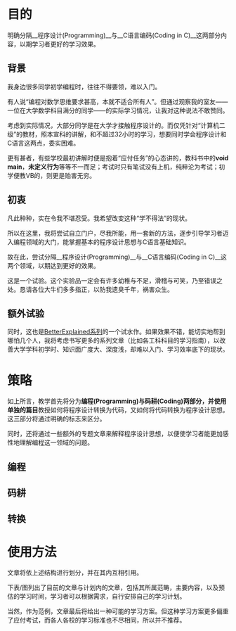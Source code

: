 # 目的 #

明确分隔__程序设计(Programming)__与__C语言编码(Coding in C)__这两部分内容，以期学习者更好的学习效果。

## 背景 ##

我身边很多同学初学编程时，往往不得要领，难以入门。

有人说“编程对数学思维要求甚高，本就不适合所有人”。但通过观察我的室友——一位在大学数学科目满分的同学——的实际学习情况，让我对这种说法不敢赞同。

考虑到实际情况，大部分同学是在大学才接触程序设计的。而仅凭针对“计算机二级”的教材，照本宣科的讲解，和不超过32小时的学习，想要同时学会程序设计和C语言这两点，委实困难。

更有甚者，有些学校最初讲解时便是抱着“应付任务”的心态讲的，教科书中的**void main**，**未定义行为**等等不一而足；考试时只有笔试没有上机，纯粹沦为考试；初学便教VB的，则更是贻害无穷。

## 初衷 ##

凡此种种，实在令我不堪忍受。我希望改变这种“学不得法”的现状。


所以在这里，我将尝试自立门户，尽我所能，用一套新的方法，逐步引导学习者迈入编程领域的大门，能掌握基本的程序设计思想与C语言基础知识。

故在此，尝试分隔__程序设计(Programming)__与__C语言编码(Coding in C)__这两个领域，以期达到更好的效果。

这是一个试验。这个实验品一定会有许多幼稚与不足，滑稽与可笑，乃至错误之处。恳请各位大牛们多多指正，以防我遗臭千年，祸害众生。

## 额外试验 ##

同时，这也是[BetterExplained系列](https://github.com/SihengHE/BetterExplained)的一个试水作。如果效果不错，能切实地帮到哪怕几个人，我将考虑书写更多的系列文章（比如各工科科目的学习指南），以改善大学学科初学时、知识面广度大、深度浅，却难以入门、学习效率底下的现状。

# 策略 #

如上所言，教学首先将分为**编程(Programming)**与**码耕(Coding)**两部分，并使用**单独的篇目**教授如何将程序设计转换为代码，又如何将代码转换为程序设计思想。这**三**部分将通过明确的标志来区分。

同时，还将通过一些额外的专题文章来解释程序设计思想，以便使学习者能更加感性地理解编程这一领域的问题。

## 编程 ##

## 码耕 ##

## 转换 ##


# 使用方法 #

文章将依上述结构进行划分，并在其内互相引用。

下表/图列出了目前的文章与计划内的文章，包括其所属范畴，主要内容，以及预估的学习时间，学习者可以根据需求，自行安排自己的学习计划。

当然，作为范例，文章最后将给出一种可能的学习方案。但这种学习方案更多偏重了应付考试，而各人各校的学习标准也不尽相同，所以并不推荐。
